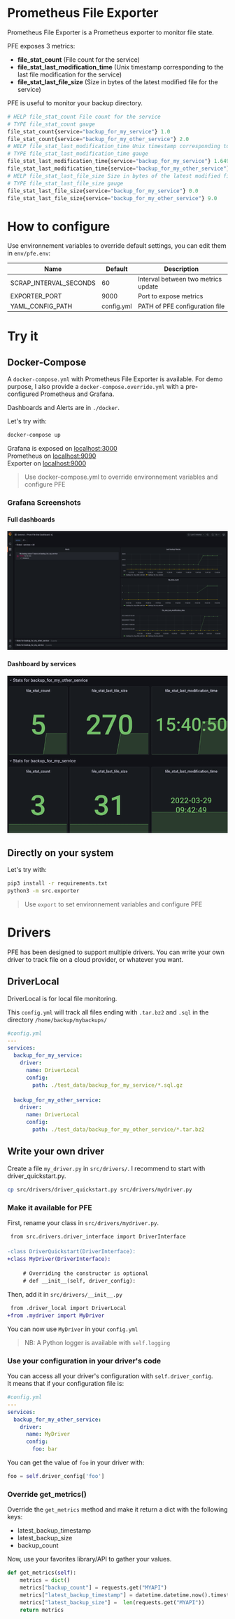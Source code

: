 # Prometheus File Exporter

Prometheus File Exporter is a Prometheus exporter to monitor file state.

PFE exposes 3 metrics:

- **file_stat_count** (File count for the service)
- **file_stat_last_modification_time** (Unix timestamp corresponding to the last file modification for the service)
- **file_stat_last_file_size** (Size in bytes of the latest modified file for the service)

PFE is useful to monitor your backup directory.

```python
# HELP file_stat_count File count for the service
# TYPE file_stat_count gauge
file_stat_count{service="backup_for_my_service"} 1.0
file_stat_count{service="backup_for_my_other_service"} 2.0
# HELP file_stat_last_modification_time Unix timestamp corresponding to the last file modification for the service
# TYPE file_stat_last_modification_time gauge
file_stat_last_modification_time{service="backup_for_my_service"} 1.64916739e+09
file_stat_last_modification_time{service="backup_for_my_other_service"} 1.649167313e+09
# HELP file_stat_last_file_size Size in bytes of the latest modified file for the service
# TYPE file_stat_last_file_size gauge
file_stat_last_file_size{service="backup_for_my_service"} 0.0
file_stat_last_file_size{service="backup_for_my_other_service"} 9.0

```

# How to configure

Use environnement variables to override default settings, you can edit them in `env/pfe.env`:

| Name                   | Default    | Description                         |
| ---------------------- | ---------- | ----------------------------------- |
| SCRAP_INTERVAL_SECONDS | 60         | Interval between two metrics update |
| EXPORTER_PORT          | 9000       | Port to expose metrics              |
| YAML_CONFIG_PATH       | config.yml | PATH of PFE configuration file      |

# Try it
## Docker-Compose
A `docker-compose.yml` with Prometheus File Exporter is available.
For demo purpose, I also provide a `docker-compose.override.yml` with a pre-configured Prometheus and Grafana.

Dashboards and Alerts are in `./docker`.


Let's try with: 
```bash
docker-compose up
```

Grafana is exposed on [localhost:3000](http://localhost:3000/d/pfe/prometheus-file-exporter)  
Prometheus on [localhost:9090](http://localhost:9090)  
Exporter on [localhost:9000](http://localhost:9000)  

> Use docker-compose.yml to override environnement variables and configure PFE

### Grafana Screenshots 
#### Full dashboards
![Full dashboard](media/grafana_dashboard.png)
#### Dashboard by services
![Dashboard by services](media/dashboard_by_services.png)

## Directly on your system

Let's try with:
```bash
pip3 install -r requirements.txt
python3 -m src.exporter
```
> Use `export` to set environnement variables and configure PFE


# Drivers

PFE has been designed to support multiple drivers. You can write your own driver to track file on a cloud provider, or
whatever you want.

## DriverLocal

DriverLocal is for local file monitoring.

This `config.yml` will track all files ending with `.tar.bz2` and `.sql` in the directory `/home/backup/mybackups/`

```yaml
#config.yml
---
services:
  backup_for_my_service:
    driver:
      name: DriverLocal
      config:
        path: ./test_data/backup_for_my_service/*.sql.gz

  backup_for_my_other_service:
    driver:
      name: DriverLocal
      config:
        path: ./test_data/backup_for_my_other_service/*.tar.bz2

```

## Write your own driver

Create a file `my_driver.py` in `src/drivers/`. I recommend to start with driver_quickstart.py.

```bash
cp src/drivers/driver_quickstart.py src/drivers/mydriver.py
```

### Make it available for PFE

First, rename your class in `src/drivers/mydriver.py`.

```diff
 from src.drivers.driver_interface import DriverInterface
 
-class DriverQuickstart(DriverInterface):
+class MyDriver(DriverInterface):
 
     # Overriding the constructor is optional
     # def __init__(self, driver_config):
```

Then, add it in `src/drivers/__init__.py`

```diff
 from .driver_local import DriverLocal
+from .mydriver import MyDriver
```

You can now use `MyDriver` in your `config.yml`

> NB: A Python logger is available with `self.logging`
> 
### Use your configuration in your driver's code

You can access all your driver's configuration with `self.driver_config`.  
It means that if your configuration file is: 
```yml
#config.yml
---
services:
  backup_for_my_other_service:
    driver:
      name: MyDriver
      config:
        foo: bar
```

You can get the value of `foo` in your driver with:
```python
foo = self.driver_config['foo']
```


### Override get_metrics()

Override the `get_metrics` method and make it return a dict with the following keys:

- latest_backup_timestamp
- latest_backup_size
- backup_count

Now, use your favorites library/API to gather your values.

```python
def get_metrics(self):
    metrics = dict()
    metrics["backup_count"] = requests.get("MYAPI")
    metrics["latest_backup_timestamp"] = datetime.datetime.now().timestamp()
    metrics["latest_backup_size"] =  len(requests.get("MYAPI"))
    return metrics
```
